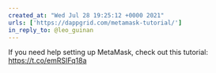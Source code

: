 ```yaml
---
created_at: "Wed Jul 28 19:25:12 +0000 2021"
urls: ['https://dappgrid.com/metamask-tutorial/']
in_reply_to: @leo_guinan
---
```


If you need help setting up MetaMask, check out this tutorial: 
https://t.co/emRSIFq18a